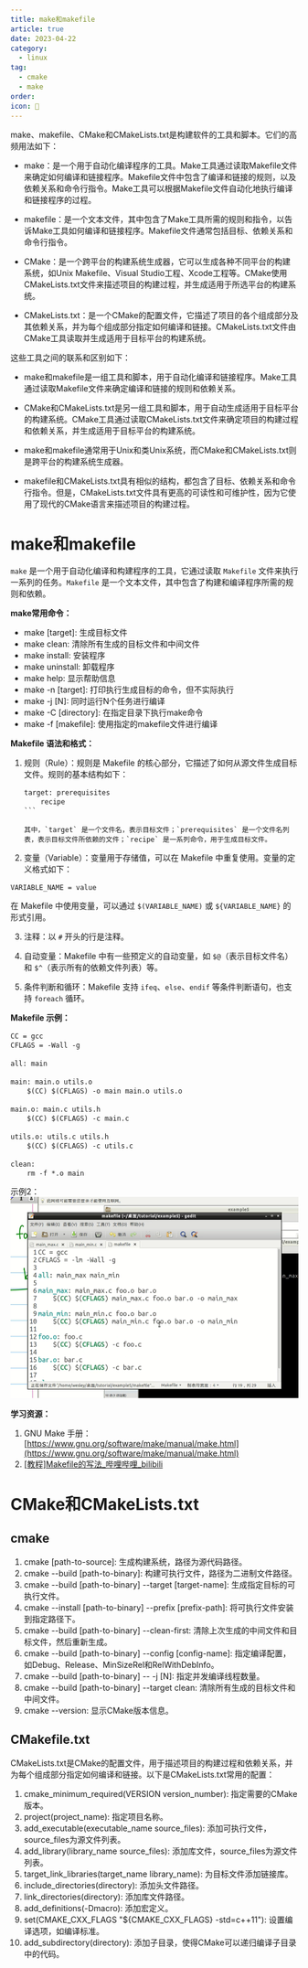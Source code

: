 ```yaml
---
title: make和makefile
article: true
date: 2023-04-22
category:
  - linux
tag:
  - cmake
  - make
order: 
icon: 📅
---
```


make、makefile、CMake和CMakeLists.txt是构建软件的工具和脚本。它们的高频用法如下：

-   make：是一个用于自动化编译程序的工具。Make工具通过读取Makefile文件来确定如何编译和链接程序。Makefile文件中包含了编译和链接的规则，以及依赖关系和命令行指令。Make工具可以根据Makefile文件自动化地执行编译和链接程序的过程。
    
-   makefile：是一个文本文件，其中包含了Make工具所需的规则和指令，以告诉Make工具如何编译和链接程序。Makefile文件通常包括目标、依赖关系和命令行指令。
    
-   CMake：是一个跨平台的构建系统生成器，它可以生成各种不同平台的构建系统，如Unix Makefile、Visual Studio工程、Xcode工程等。CMake使用CMakeLists.txt文件来描述项目的构建过程，并生成适用于所选平台的构建系统。
    
-   CMakeLists.txt：是一个CMake的配置文件，它描述了项目的各个组成部分及其依赖关系，并为每个组成部分指定如何编译和链接。CMakeLists.txt文件由CMake工具读取并生成适用于目标平台的构建系统。
    

这些工具之间的联系和区别如下：

-   make和makefile是一组工具和脚本，用于自动化编译和链接程序。Make工具通过读取Makefile文件来确定编译和链接的规则和依赖关系。
    
-   CMake和CMakeLists.txt是另一组工具和脚本，用于自动生成适用于目标平台的构建系统。CMake工具通过读取CMakeLists.txt文件来确定项目的构建过程和依赖关系，并生成适用于目标平台的构建系统。
    
-   make和makefile通常用于Unix和类Unix系统，而CMake和CMakeLists.txt则是跨平台的构建系统生成器。
    
-   makefile和CMakeLists.txt具有相似的结构，都包含了目标、依赖关系和命令行指令。但是，CMakeLists.txt文件具有更高的可读性和可维护性，因为它使用了现代的CMake语言来描述项目的构建过程。
# make和makefile
`make` 是一个用于自动化编译和构建程序的工具，它通过读取 `Makefile` 文件来执行一系列的任务。`Makefile` 是一个文本文件，其中包含了构建和编译程序所需的规则和依赖。

**make常用命令：**

-   make [target]: 生成目标文件
-   make clean: 清除所有生成的目标文件和中间文件
-   make install: 安装程序
-   make uninstall: 卸载程序
-   make help: 显示帮助信息
-   make -n [target]: 打印执行生成目标的命令，但不实际执行
-   make -j [N]: 同时运行N个任务进行编译
-   make -C [directory]: 在指定目录下执行make命令
-   make -f [makefile]: 使用指定的makefile文件进行编译

**Makefile 语法和格式：**

1.  规则（Rule）：规则是 Makefile 的核心部分，它描述了如何从源文件生成目标文件。规则的基本结构如下：
    
    ````
    target: prerequisites
        recipe
    ```
    
    其中，`target` 是一个文件名，表示目标文件；`prerequisites` 是一个文件名列表，表示目标文件所依赖的文件；`recipe` 是一系列命令，用于生成目标文件。
    
    ````
    
2.  变量（Variable）：变量用于存储值，可以在 Makefile 中重复使用。变量的定义格式如下：
```
VARIABLE_NAME = value
```
在 Makefile 中使用变量，可以通过 `$(VARIABLE_NAME)` 或 `${VARIABLE_NAME}` 的形式引用。

3.  注释：以 `#` 开头的行是注释。
    
4.  自动变量：Makefile 中有一些预定义的自动变量，如 `$@`（表示目标文件名）和 `$^`（表示所有的依赖文件列表）等。
    
5.  条件判断和循环：Makefile 支持 `ifeq`、`else`、`endif` 等条件判断语句，也支持 `foreach` 循环。    

**Makefile 示例：**

```
CC = gcc
CFLAGS = -Wall -g

all: main

main: main.o utils.o
    $(CC) $(CFLAGS) -o main main.o utils.o

main.o: main.c utils.h
    $(CC) $(CFLAGS) -c main.c

utils.o: utils.c utils.h
    $(CC) $(CFLAGS) -c utils.c

clean:
    rm -f *.o main
```
示例2：
![](./photo/22.png)


**学习资源：**

1.  GNU Make 手册：[https://www.gnu.org/software/make/manual/make.html](https://www.gnu.org/software/make/manual/make.html)
2. [[教程]Makefile的写法_哔哩哔哩_bilibili](https://www.bilibili.com/video/BV1Mx411m7fm/?spm_id_from=333.788.recommend_more_video.-1&vd_source=573d3533e2a2018c9ca15d8fbdb178ad)

# CMake和CMakeLists.txt

## cmake
1.  cmake [path-to-source]: 生成构建系统，路径为源代码路径。
2.  cmake --build [path-to-binary]: 构建可执行文件，路径为二进制文件路径。
3.  cmake --build [path-to-binary] --target [target-name]: 生成指定目标的可执行文件。
4.  cmake --install [path-to-binary] --prefix [prefix-path]: 将可执行文件安装到指定路径下。
5.  cmake --build [path-to-binary] --clean-first: 清除上次生成的中间文件和目标文件，然后重新生成。
6.  cmake --build [path-to-binary] --config [config-name]: 指定编译配置，如Debug、Release、MinSizeRel和RelWithDebInfo。
7.  cmake --build [path-to-binary] -- -j [N]: 指定并发编译线程数量。
8.  cmake --build [path-to-binary] --target clean: 清除所有生成的目标文件和中间文件。
9.  cmake --version: 显示CMake版本信息。

## CMakefile.txt
CMakeLists.txt是CMake的配置文件，用于描述项目的构建过程和依赖关系，并为每个组成部分指定如何编译和链接。以下是CMakeLists.txt常用的配置：

1.  cmake_minimum_required(VERSION version_number): 指定需要的CMake版本。
2.  project(project_name): 指定项目名称。
3.  add_executable(executable_name source_files): 添加可执行文件，source_files为源文件列表。
4.  add_library(library_name source_files): 添加库文件，source_files为源文件列表。
5.  target_link_libraries(target_name library_name): 为目标文件添加链接库。
6.  include_directories(directory): 添加头文件路径。
7.  link_directories(directory): 添加库文件路径。
8.  add_definitions(-Dmacro): 添加宏定义。
9.  set(CMAKE_CXX_FLAGS "${CMAKE_CXX_FLAGS} -std=c++11"): 设置编译选项，如编译标准。
10.  add_subdirectory(directory): 添加子目录，使得CMake可以递归编译子目录中的代码。